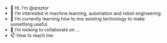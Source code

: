 - 👋 Hi, I’m @qreztor
- 👀 I’m interested in machine learning, automation and robot engineering.
- 🌱 I’m currently learning how to mix existing technology to make something useful.
- 💞️ I’m looking to collaborate on ...
- 📫 How to reach me: 

<!---
qreztor/qreztor is a ✨ special ✨ repository because its `README.md` (this file) appears on your GitHub profile.
You can click the Preview link to take a look at your changes.
--->
